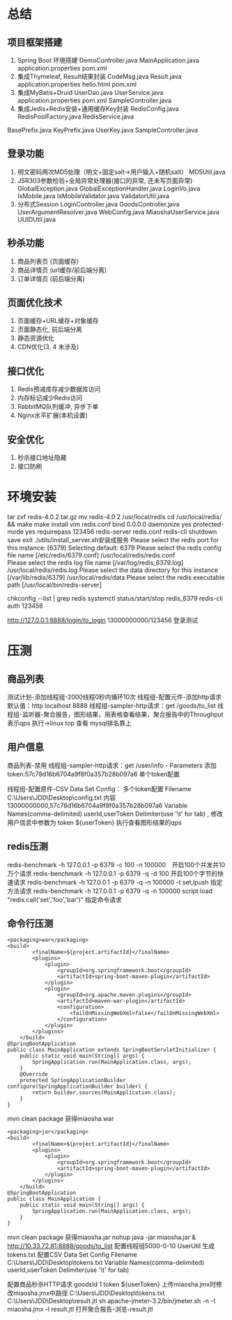 # 总结
## 项目框架搭建
1. Spring Boot 环境搭建
  DemoController.java
  MainApplication.java
  application.properties
  pom.xml
2. 集成Thymeleaf, Result结果封装
  CodeMsg.java
  Result.java
  application.properties
  hello.html
  pom.xml
3. 集成MyBatis+Druid
  UserDao.java
  UserService.java
  application.properties
  pom.xml
  SampleController.java
4. 集成Jedis+Redis安装+通用缓存Key封装
  RedisConfig.java
  RedisPoolFactory.java
  RedisService.java
  
  BasePrefix.java
  KeyPrefix.java
  UserKey.java
  SampleController.java

## 登录功能
1. 明文密码两次MD5处理（明文+固定salt->用户输入+随机salt）
  MD5Util.java
2. JSR303参数检验+全局异常处理器(接口的异常, 还未写页面异常)
  GlobalException.java
  GlobalExceptionHandler.java
  LoginVo.java
  IsMobile.java
  IsMobileValidator.java
  ValidatorUtil.java
3. 分布式Session
  LoginController.java
  GoodsController.java
  UserArgumentResolver.java
  WebConfig.java
  MiaoshaUserService.java
  UUIDUtil.java
## 秒杀功能
1. 商品列表页 (页面缓存)
2. 商品详情页 (url缓存/前后端分离)
3. 订单详情页 (前后端分离)

## 页面优化技术
1. 页面缓存+URL缓存+对象缓存
2. 页面静态化, 前后端分离
3. 静态资源优化
4. CDN优化(3, 4 未涉及)

## 接口优化
1. Redis预减库存减少数据库访问
2. 内存标记减少Redis访问
3. RabbitMQ队列缓冲, 异步下单
4. Nginx水平扩展(本机设置)

## 安全优化
1. 秒杀接口地址隐藏
2. 接口防刷

# 环境安装
tar zxf redis-4.0.2.tar.gz
mv redis-4.0.2 /usr/local/redis
cd /usr/local/redis/ && make
make install
vim redis.conf
bind 0.0.0.0
daemonize yes
protected-mode yes
requirepass 123456
redis-server redis.conf 
redis-cli
shutdown save
exit
./utils/install_server.sh安装成服务
Please select the redis port for this instance: [6379] 
Selecting default: 6379
Please select the redis config file name [/etc/redis/6379.conf] /usr/local/redis/redis.conf      
Please select the redis log file name [/var/log/redis_6379.log] /usr/local/redis/redis.log
Please select the data directory for this instance [/var/lib/redis/6379] /usr/local/redis/data
Please select the redis executable path [/usr/local/bin/redis-server] 

chkconfig --list | grep redis
systemctl status/start/stop redis_6379
redis-cli
auth 123456

http://127.0.0.1:8888/login/to_login  13000000000/123456 登录测试

# 压测
## 商品列表
测试计划-添加线程组-2000线程0秒内循环10次
线程组-配置元件-添加http请求默认值：http localhost 8888
线程组-sampler-http请求：get /goods/to_list
线程组-监听器-聚合报告，图形结果，用表格查看结果，聚合报告中的Throughput表示qps
执行->linux top 查看 mysql排名靠上
## 用户信息
商品列表-禁用
线程组-sampler-http请求：get /user/info - Parameters 添加 token:57c78d16b6704a9f8f0a357b28b097a6   单个token配置

线程组-配置原件-CSV Data Set Config：																										 多个token配置
    Filename C:\Users\JDD\Desktop\config.txt   内容13000000000,57c78d16b6704a9f8f0a357b28b097a6
	Variable Names(comma-delimited) userId,userToken
	Delimiter(use '\t' for tab) ,
	修改用户信息中参数为 token ${userToken}
执行查看图形结果的qps	

## redis压测
redis-benchmark -h 127.0.0.1 -p 6379 -c 100 -n 100000　开启100个并发共10万个请求
redis-benchmark -h 127.0.0.1 -p 6379 -q -d 100  开启100个字节的快速请求
redis-benchmark -h 127.0.0.1 -p 6379 -q -n 100000 -t set,lpush  指定方法请求
redis-benchmark -h 127.0.0.1 -p 6379 -q -n 100000 script load "redis.call('set','foo','bar')"  指定命令请求

## 命令行压测

``` gherkin
<packaging>war</packaging>
<build>
        <finalName>${project.artifactId}</finalName>
        <plugins>
            <plugin>
                <groupId>org.springframework.boot</groupId>
                <artifactId>spring-boot-maven-plugin</artifactId>
            </plugin>
            <plugin>
                <groupId>org.apache.maven.plugins</groupId>
                <artifactId>maven-war-plugin</artifactId>
                <configuration>
                    <failOnMissingWebXml>false</failOnMissingWebXml>
                </configuration>
            </plugin>
        </plugins>
    </build>
@SpringBootApplication
public class MainApplication extends SpringBootServletInitializer {
    public static void main(String[] args) {
        SpringApplication.run(MainApplication.class, args);
    }
    @Override
    protected SpringApplicationBuilder configure(SpringApplicationBuilder builder) {
        return builder.sources(MainApplication.class);
    }
}
```
mvn clean package 获得miaosha.war

``` dts
<packaging>jar</packaging>
<build>
        <finalName>${project.artifactId}</finalName>
        <plugins>
            <plugin>
                <groupId>org.springframework.boot</groupId>
                <artifactId>spring-boot-maven-plugin</artifactId>
            </plugin>
        </plugins>
    </build>
@SpringBootApplication
public class MainApplication {
    public static void main(String[] args) {
        SpringApplication.run(MainApplication.class, args);
    }
}
```
mvn clean package 获得miaosha.jar
nohup java -jar miaosha.jar &
http://10.33.72.81:8888/goods/to_list
配置线程组5000-0-10
UserUtil 生成tokens.txt
配置CSV Data Set Config 
Filename C:\Users\JDD\Desktop\tokens.txt
Variable Names(comma-delimited) userId,userToken
Delimiter(use '\t' for tab)

配置商品秒杀HTTP请求
goodsId 1
token ${userToken}
上传miaosha.jmx时修改miaosha.jmx中路径
<stringProp name="filename">C:\Users\JDD\Desktop\tokens.txt</stringProp>
<stringProp name="filename">C:\Users\JDD\Desktop\result.jtl</stringProp> 
sh apache-jmeter-3.2/bin/jmeter.sh -n -t miaosha.jmx -l result.jtl 打开聚合报告-浏览-result.jtl
